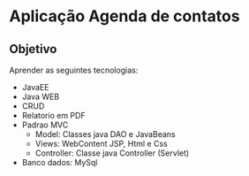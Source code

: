 # Aplicação Agenda de contatos
## Objetivo
  Aprender as seguintes tecnologias:
- JavaEE
- Java WEB 
- CRUD 
- Relatorio em PDF 
- Padrao MVC 
  - Model: Classes java DAO e JavaBeans 
  - Views: WebContent JSP, Html e Css 
  - Controller: Classe java Controller (Servlet)
- Banco dados: MySql 
